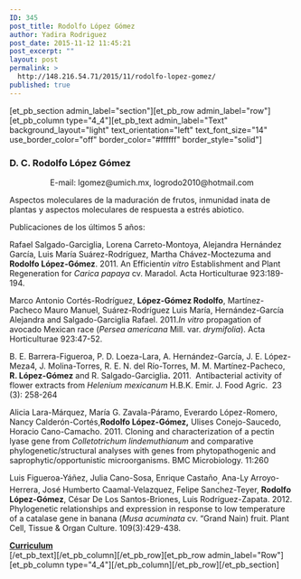 ```yaml
---
ID: 345
post_title: Rodolfo López Gómez
author: Yadira Rodriguez
post_date: 2015-11-12 11:45:21
post_excerpt: ""
layout: post
permalink: >
  http://148.216.54.71/2015/11/rodolfo-lopez-gomez/
published: true
---
```

[et_pb_section admin_label="section"][et_pb_row admin_label="row"][et_pb_column type="4_4"][et_pb_text admin_label="Text" background_layout="light" text_orientation="left" text_font_size="14" use_border_color="off" border_color="#ffffff" border_style="solid"]
<h3>D. C. Rodolfo López Gómez</h3>
<div class="contentpane">
<div class="contentdescription">
<p align="center">E-mail: lgomez@umich.mx, logrodo2010@hotmail.com</p>
Aspectos moleculares de la maduración de frutos, inmunidad inata de plantas y aspectos moleculares de respuesta a estrés abiotico.

Publicaciones de los últimos 5 años:

Rafael Salgado-Garciglia, Lorena Carreto-Montoya, Alejandra Hernández García, Luis María Suárez-Rodríguez, Martha Chávez-Moctezuma and  <strong>Rodolfo López-Gómez</strong>. 2011. An Efficient<em>in vitro</em> Establishment and Plant Regeneration for <em>Carica papaya </em>cv. Maradol. Acta Horticulturae 923:189-194.

Marco Antonio Cortés-Rodríguez, <strong>López-Gómez Rodolfo</strong>, Martínez-Pacheco Mauro Manuel, Suárez-Rodríguez Luis María, Hernández-García Alejandra and Salgado-Garciglia Rafael. 2011.<em>In vitro </em>propagation of avocado Mexican race (<em>Persea americana </em>Mill. var. <em>drymifolia</em>). Acta Horticulturae 923:47-52.

B. E. Barrera-Figueroa, P. D. Loeza-Lara, A. Hernández-García, J. E. López-Meza4, J. Molina-Torres, R. E. N. del Río-Torres, M. M. Martínez-Pacheco, <strong>R. López-Gómez</strong> and R. Salgado-Garciglia<strong>.</strong> 2011.  Antibacterial activity of flower extracts from <em>Helenium mexicanum </em>H.B.K. Emir. J. Food Agric.  23 (3): 258-264

Alicia Lara-Márquez, María G. Zavala-Páramo, Everardo López-Romero, Nancy Calderón-Cortés,<strong>Rodolfo López-Gómez,</strong> Ulises Conejo-Saucedo, Horacio Cano-Camacho. 2011. Cloning and characterization of a pectin lyase gene from <em>Colletotrichum lindemuthianum </em>and comparative phylogenetic/structural analyses with genes from phytopathogenic and saprophytic/opportunistic microorganisms. BMC Microbiology. 11:260

Luis Figueroa-Yáñez, Julia Cano-Sosa, Enrique Castaño<sub>,</sub> Ana-Ly Arroyo-Herrera, José Humberto Caamal-Velazquez, Felipe Sanchez-Teyer, <strong>Rodolfo López-Gómez</strong>, César De Los Santos-Briones, Luis Rodríguez-Zapata. 2012. Phylogenetic relationships and expression in response to low temperature of a catalase gene in banana (<em>Musa acuminata</em> cv. “Grand Nain) fruit. Plant Cell, Tissue &amp; Organ Culture. 109(3):429-438.

</div>
<strong><a href="http://148.216.54.71/wp-content/uploads/2015/11/DC_Rodolfo_Lopez.pdf">Curriculum</a></strong>

</div>
[/et_pb_text][/et_pb_column][/et_pb_row][et_pb_row admin_label="Row"][et_pb_column type="4_4"][/et_pb_column][/et_pb_row][/et_pb_section]